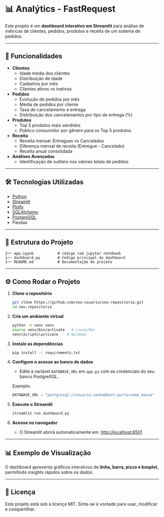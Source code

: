 # 📊 Analýtics - FastRequest

Este projeto é um **dashboard interativo em Streamlit** para análise de
métricas de clientes, pedidos, produtos e receita de um sistema de
pedidos.

------------------------------------------------------------------------

## 🚀 Funcionalidades

-   **Clientes**
    -   Idade média dos clientes
    -   Distribuição de idade
    -   Cadastros por mês
    -   Clientes ativos vs inativos
-   **Pedidos**
    -   Evolução de pedidos por mês
    -   Média de pedidos por cliente
    -   Taxa de cancelamento e entrega
    -   Distribuição dos cancelamentos por tipo de entrega (%)
-   **Produtos**
    -   Top 5 produtos mais vendidos
    -   Público consumidor por gênero para os Top 5 produtos
-   **Receita**
    -   Receita mensal: Entregues vs Cancelados
    -   Diferença mensal de receita (Entregue - Cancelado)
    -   Receita anual consolidada
-   **Análises Avançadas**
    -   Identificação de outliers nos valores totais de pedidos

------------------------------------------------------------------------

## 🛠️ Tecnologias Utilizadas

-   [Python](https://www.python.org/)
-   [Streamlit](https://streamlit.io/)
-   [Plotly](https://plotly.com/python/)
-   [SQLAlchemy](https://www.sqlalchemy.org/)
-   [PostgreSQL](https://www.postgresql.org/)
-   Pandas

------------------------------------------------------------------------

## 📂 Estrutura do Projeto

    ├── app.ipynb           # código com jupyter notebook    
    ├── dashboard.py        # Código principal do dashboard
    ├── README.md           # Documentação do projeto

------------------------------------------------------------------------

## ⚙️ Como Rodar o Projeto

1.  **Clone o repositório**

    ``` bash
    git clone https://github.com/seu-usuario/seu-repositorio.git
    cd seu-repositorio
    ```

2.  **Crie um ambiente virtual**

    ``` bash
    python -m venv venv
    source venv/bin/activate   # Linux/Mac
    venv\Scripts\activate    # Windows
    ```

3.  **Instale as dependências**

    ``` bash
    pip install -r requirements.txt
    ```

4.  **Configure o acesso ao banco de dados**

    -   Edite a variável `DATABASE_URL` em `app.py` com as credenciais
        do seu banco PostgreSQL.

    Exemplo:

    ``` python
    DATABASE_URL = "postgresql://usuario:senha@host:porta/nome_banco"
    ```

5.  **Execute o Streamlit**

    ``` bash
    streamlit run dashboard.py
    ```

6.  **Acesse no navegador**

    -   O Streamlit abrirá automaticamente em: <http://localhost:8501>

------------------------------------------------------------------------

## 📊 Exemplo de Visualização

O dashboard apresenta gráficos interativos de **linha, barra, pizza e
boxplot**, permitindo insights rápidos sobre os dados.

------------------------------------------------------------------------

## 📜 Licença

Este projeto está sob a licença MIT. Sinta-se à vontade para usar,
modificar e compartilhar.

